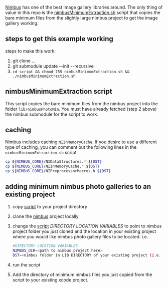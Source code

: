[Nimbus](https://github.com/jverkoey/nimbus) has one of the best image gallery libraries around.  The only thing of value in this repo is the [nimbusMinimumExtraction.sh](https://github.com/bluwave/NimbusPhotoGalleryMin/blob/master/script/nimbusMinimumExtraction.sh) script that copies the bare minimum files from the slightly large nimbus project to get the image gallery working.  

## steps to get this example working

steps to make this work:

1. git clone ...
2. git submodule update --init --recursive 
3. `cd script && chmod 755 nimbusMinimumExtraction.sh && ./nimbusMinimumExtraction.sh`

## nimbusMinimumExtraction script

This script copies the bare minimum files from the nimbus project into the folder `lib/nimbusPhotoMin`.  You must have already fetched (step 2 above) the nimbus submodule for the script to work.

## caching

Nimbus includes caching `NIInMemoryCache`.  If you desire to use a different type of caching, you can comment out the following lines in the `nimbusMinimumExtraction.sh` script

```bash
cp ${NIMBUS_CORE}/NIDataStructures.* ${DST}
cp ${NIMBUS_CORE}/NIInMemoryCache.* ${DST}
cp ${NIMBUS_CORE}/NIPreprocessorMacros.h ${DST}
````

## adding minimum nimbus photo galleries to an existing project

1. copy [script](https://github.com/bluwave/NimbusPhotoGalleryMin/blob/master/script/nimbusMinimumExtraction.sh) to your project directory
2. clone the [nimbus](https://github.com/jverkoey/nimbus) project locally
3. change the [script](https://github.com/bluwave/NimbusPhotoGalleryMin/blob/master/script/nimbusMinimumExtraction.sh) *DIRECTORY LOCATION VARIABLES* to point to nimbus project folder you just cloned and the location in your existing project where you would like nimbus photo gallery files to be located.
    i.e.

    ```bash 
	#DIRECTORY LOCATION VARIABLES
	NIMBUS_DIR=<path to nimbus project here>
	DST=<nimbus folder in LIB DIRECTORY of your existing project (i.e. DST="lib/nimbusPhotoMinFiles")>
	```	

4. run the script
5. Add the directory of minimum nimbus files you just copied from the script to your existing xcode project.

